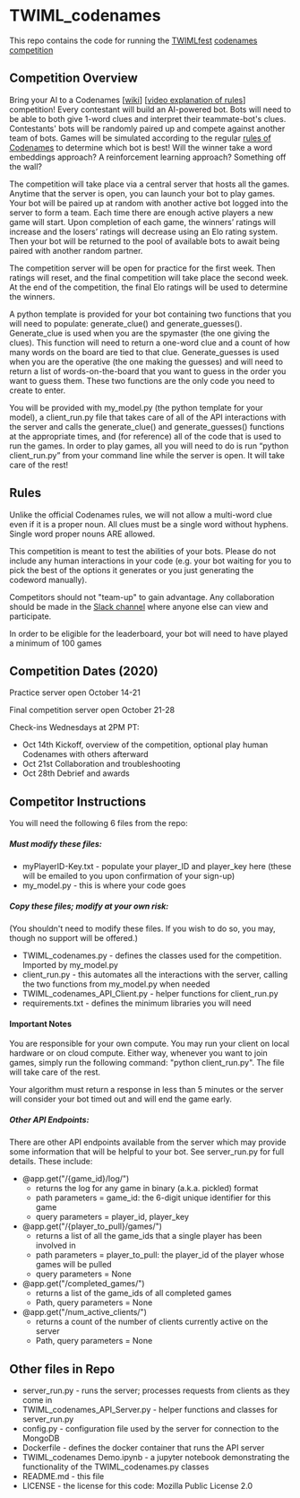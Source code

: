 # TWIML_codenames
This repo contains the code for running the [TWIMLfest](https://twimlai.com/twimlfest/) [codenames competition](https://twimlai.com/twimlfest/sessions/codenames-bot-competition/)

## Competition Overview

Bring your AI to a Codenames [[wiki](https://en.wikipedia.org/wiki/Codenames_(board_game))] [[video explanation of rules](https://www.youtube.com/watch?v=C97mCg9AxZc)] competition! Every contestant will build an AI-powered bot. Bots will need to be able to both give 1-word clues and interpret their teammate-bot's clues. Contestants' bots will be randomly paired up and compete against another team of bots. Games will be simulated according to the regular [rules of Codenames](https://czechgames.com/files/rules/codenames-rules-en.pdf) to determine which bot is best! Will the winner take a word embeddings approach? A reinforcement learning approach? Something off the wall?

The competition will take place via a central server that hosts all the games. Anytime that the server is open, you can launch your bot to play games. Your bot will be paired up at random with another active bot logged into the server to form a team. Each time there are enough active players a new game will start. Upon completion of each game, the winners’ ratings will increase and the losers’ ratings will decrease using an Elo rating system. Then your bot will be returned to the pool of available bots to await being paired with another random partner. 

The competition server will be open for practice for the first week. Then ratings will reset, and the final competition will take place the second week. At the end of the competition, the final Elo ratings will be used to determine the winners. 

A python template is provided for your bot containing two functions that you will need to populate: generate_clue() and generate_guesses(). Generate_clue is used when you are the spymaster (the one giving the clues). This function will need to return a one-word clue and a count of how many words on the board are tied to that clue. Generate_guesses is used when you are the operative (the one making the guesses) and will need to return a list of words-on-the-board that you want to guess in the order you want to guess them. These two functions are the only code you need to create to enter. 

You will be provided with my_model.py (the python template for your model), a client_run.py file that takes care of all of the API interactions with the server and calls the generate_clue() and generate_guesses() functions at the appropriate times, and (for reference) all of the code that is used to run the games. In order to play games, all you will need to do is run “python client_run.py” from your command line while the server is open. It will take care of the rest!

## Rules

Unlike the official Codenames rules, we will not allow a multi-word clue even if it is a proper noun. All clues must be a single word without hyphens. Single word proper nouns ARE allowed.

This competition is meant to test the abilities of your bots. Please do not include any human interactions in your code (e.g. your bot waiting for you to pick the best of the options it generates or you just generating the codeword manually).

Competitors should not "team-up" to gain advantage. Any collaboration should be made in the [Slack channel](https://twimlai.slack.com/archives/C01CM9B3XL4) where anyone else can view and participate. 

In order to be eligible for the leaderboard, your bot will need to have played a minimum of 100 games

## Competition Dates (2020)

Practice server open October 14-21

Final competition server open October 21-28

Check-ins Wednesdays at 2PM PT: 

- Oct 14th Kickoff, overview of the competition, optional play human Codenames with others afterward
- Oct 21st Collaboration and troubleshooting
- Oct 28th Debrief and awards

## Competitor Instructions

You will need the following 6 files from the repo:

##### Must modify these files:

- myPlayerID-Key.txt - populate your player_ID and player_key here (these will be emailed to you upon confirmation of your sign-up)
- my_model.py - this is where your code goes

##### Copy these files; modify at your own risk:

(You shouldn't need to modify these files. If you wish to do so, you may, though no support will be offered.)

- TWIML_codenames.py - defines the classes used for the competition. Imported by my_model.py
- client_run.py - this automates all the interactions with the server, calling the two functions from my_model.py when needed
- TWIML_codenames_API_Client.py - helper functions for client_run.py
- requirements.txt - defines the minimum libraries you will need

#### Important Notes 

You are responsible for your own compute. You may run your client on local hardware or on cloud compute. Either way, whenever you want to join games, simply run the following command: "python client_run.py". The file will take care of the rest. 

Your algorithm must return a response in less than 5 minutes or the server will consider your bot timed out and will end the game early.

##### Other API Endpoints:

There are other API endpoints available from the server which may provide some information that will be helpful to your bot. See server_run.py for full details. These include:

- @app.get("/{game_id}/log/")
  - returns the log for any game in binary (a.k.a. pickled) format
  - path parameters = game_id: the 6-digit unique identifier for this game
  - query parameters = player_id, player_key
- @app.get("/{player_to_pull}/games/")
  - returns a list of all the game_ids that a single player has been involved in
  - path parameters = player_to_pull: the player_id of the player whose games will be pulled
  - query parameters = None
- @app.get("/completed_games/")
  - returns a list of the game_ids of all completed games
  - Path, query parameters = None
- @app.get("/num_active_clients/")
  - returns a count of the number of clients currently active on the server
  - Path, query parameters = None

## Other files in Repo

- server_run.py - runs the server; processes requests from clients as they come in
- TWIML_codenames_API_Server.py - helper functions and classes for server_run.py
- config.py - configuration file used by the server for connection to the MongoDB
- Dockerfile - defines the docker container that runs the API server
- TWIML_codenames Demo.ipynb - a jupyter notebook demonstrating the functionality of the TWIML_codenames.py classes
- README.md - this file
- LICENSE - the license for this code: Mozilla Public License 2.0

